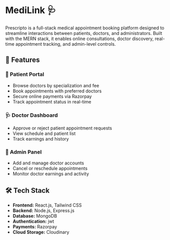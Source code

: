 # MediLink 🩺

Prescripto is a full-stack medical appointment booking platform designed to streamline interactions between patients, doctors, and administrators.
Built with the MERN stack, it enables online consultations, doctor discovery, real-time appointment tracking, and admin-level controls.

## 🚀 Features

### 👤 Patient Portal
- Browse doctors by specialization and fee
- Book appointments with preferred doctors
- Secure online payments via Razorpay
- Track appointment status in real-time

### 🩺 Doctor Dashboard
- Approve or reject patient appointment requests
- View schedule and patient list
- Track earnings and history

### 🔐 Admin Panel
- Add and manage doctor accounts
- Cancel or reschedule appointments
- Monitor doctor earnings and activity

## 🛠️ Tech Stack

- **Frontend:** React.js, Tailwind CSS
- **Backend:** Node.js, Express.js
- **Database:** MongoDB
- **Authentication:** jwt
- **Payments:** Razorpay
- **Cloud Storage:** Cloudinary



